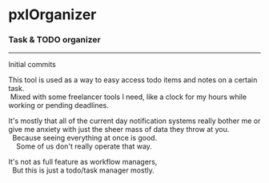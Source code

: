 # pxlOrganizer
### Task & TODO organizer

---

Initial commits

This tool is used as a way to easy access todo items and notes on a certain task.
<br/>&nbsp;Mixed with some freelancer tools I need, like a clock for my hours while working or pending deadlines.

It's mostly that all of the current day notification systems really bother me or give me anxiety with just the sheer mass of data they throw at you.
<br/>&nbsp;&nbsp;Because seeing everything at once is good.
<br/>&nbsp;&nbsp;&nbsp;&nbsp;Some of us don't really operate that way.

It's not as full feature as workflow managers,
<br/>&nbsp;&nbsp;But this is just a todo/task manager mostly.
